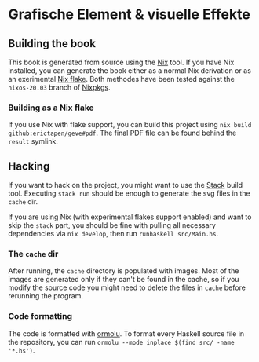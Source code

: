 # Grafische Element & visuelle Effekte

## Building the book

This book is generated from source using the [Nix](https://nixos.org/nix) tool. If you have Nix installed, you can generate the book either as a normal Nix derivation or as an exerimental [Nix flake](https://github.com/NixOS/rfcs/pull/49). Both methodes have been tested against the `nixos-20.03` branch of [Nixpkgs](https://github.com/NixOS/nixpkgs/).

### Building as a Nix flake

If you use Nix with flake support, you can build this project using `nix build github:erictapen/geve#pdf`. The final PDF file can be found behind the `result` symlink.

## Hacking

If you want to hack on the project, you might want to use the [Stack](https://docs.haskellstack.org/en/stable/README/) build tool. Executing `stack run` should be enough to generate the svg files in the `cache` dir.

If you are using Nix (with experimental flakes support enabled) and want to skip the `stack` part, you should be fine with pulling all necessary dependencies via `nix develop`, then run `runhaskell src/Main.hs`.

### The `cache` dir

After running, the `cache` directory is populated with images. Most of the images are generated only if they can't be found in the cache, so if you modify the source code you might need to delete the files in `cache` before rerunning the program.

### Code formatting

The code is formatted with [ormolu](https://github.com/tweag/ormolu). To format every Haskell source file in the repository, you can run `ormolu --mode inplace $(find src/ -name '*.hs')`.
